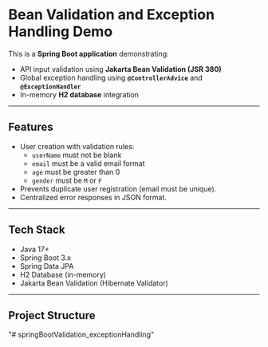 # Bean Validation and Exception Handling Demo

This is a **Spring Boot application** demonstrating:
- API input validation using **Jakarta Bean Validation (JSR 380)**  
- Global exception handling using **`@ControllerAdvice`** and **`@ExceptionHandler`**  
- In-memory **H2 database** integration  

---

## Features
- User creation with validation rules:
  - `userName` must not be blank  
  - `email` must be a valid email format  
  - `age` must be greater than 0  
  - `gender` must be `M` or `F`  
- Prevents duplicate user registration (email must be unique).  
- Centralized error responses in JSON format.  

---

## Tech Stack
- Java 17+  
- Spring Boot 3.x  
- Spring Data JPA  
- H2 Database (in-memory)  
- Jakarta Bean Validation (Hibernate Validator)  

---

## Project Structure
"# springBootValidation_exceptionHandling" 

